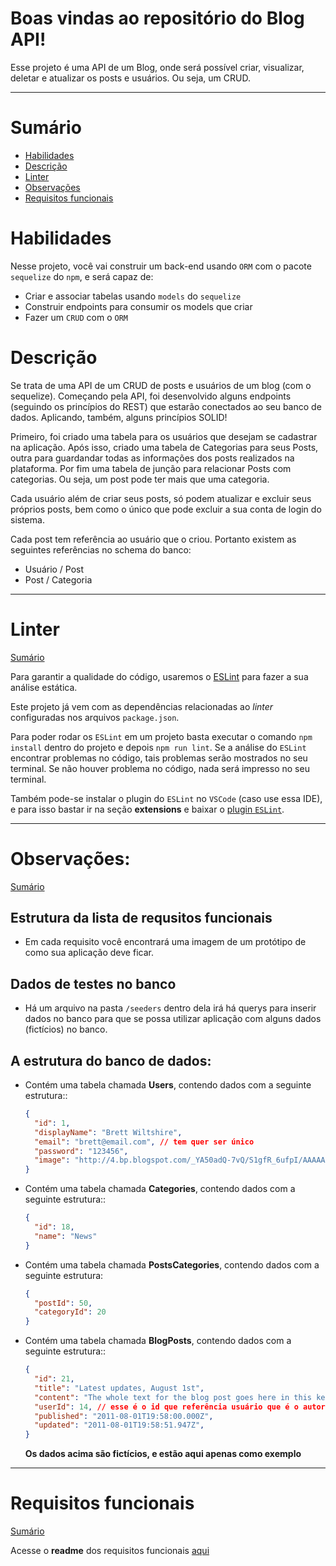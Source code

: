 # Boas vindas ao repositório do Blog API!

Esse projeto é uma API de um Blog, onde será possível criar, visualizar, deletar e atualizar os posts e usuários. Ou seja, um CRUD.

---

# <span id="sumario">Sumário</span>

- [Habilidades](#habilidades)
- [Descrição](#descrição)
- [Linter](#linter)
- [Observações](#-observações)
- [Requisitos funcionais](#requisitos-funcionais)
  
# Habilidades 

Nesse projeto, você vai construir um back-end usando `ORM` com o pacote `sequelize` do `npm`, e será capaz de:
 - Criar e associar tabelas usando `models` do `sequelize`
 - Construir endpoints para consumir os models que criar 
 - Fazer um `CRUD` com o `ORM`


# Descrição

Se trata de uma API de um CRUD de posts e usuários de um blog (com o sequelize). Começando pela API, foi desenvolvido alguns endpoints (seguindo os princípios do REST) que estarão conectados ao seu banco de dados. Aplicando, também, alguns princípios SOLID!

Primeiro, foi criado uma tabela para os usuários que desejam se cadastrar na aplicação. Após isso, criado uma tabela de Categorias para seus Posts, outra para guardandar todas as informações dos posts realizados na plataforma. Por fim uma tabela de junção para relacionar Posts com categorias. Ou seja, um post pode ter mais que uma categoria.

Cada usuário além de criar seus posts, só podem atualizar e excluir seus próprios posts, bem como o único que pode excluir a sua conta de login do sistema.

Cada post tem referência ao usuário que o criou.
Portanto existem as seguintes referências no schema do banco:

- Usuário / Post
- Post / Categoria

---


# Linter
<a href="#sumario">Sumário</a>

Para garantir a qualidade do código, usaremos o [ESLint](https://eslint.org/) para fazer a sua análise estática.

Este projeto já vem com as dependências relacionadas ao _linter_ configuradas nos arquivos `package.json`.

Para poder rodar os `ESLint` em um projeto basta executar o comando `npm install` dentro do projeto e depois `npm run lint`. Se a análise do `ESLint` encontrar problemas no código, tais problemas serão mostrados no seu terminal. Se não houver problema no código, nada será impresso no seu terminal.

Também pode-se instalar o plugin do `ESLint` no `VSCode` (caso use essa IDE), e para isso bastar ir na seção **extensions** e baixar o [plugin `ESLint`](https://marketplace.visualstudio.com/items?itemName=dbaeumer.vscode-eslint).


---

# Observações:
<a href="#sumario">Sumário</a>

## Estrutura da lista de requsitos funcionais

- Em cada requisito você encontrará uma imagem de um protótipo de como sua aplicação deve ficar. 

## Dados de testes no banco

- Há um arquivo na pasta `/seeders` dentro dela irá há querys para inserir dados no banco para que se possa utilizar aplicação com alguns dados (fictícios) no banco. 

## A estrutura do banco de dados:


- Contém uma tabela chamada **Users**, contendo dados com a seguinte estrutura::

  ```json
  {
    "id": 1,
    "displayName": "Brett Wiltshire",
    "email": "brett@email.com", // tem quer ser único
    "password": "123456",
    "image": "http://4.bp.blogspot.com/_YA50adQ-7vQ/S1gfR_6ufpI/AAAAAAAAAAk/1ErJGgRWZDg/S45/brett.png"
  }
  ```
- Contém uma tabela chamada **Categories**, contendo dados com a seguinte estrutura::

  ```json
  {
    "id": 18,
    "name": "News"
  }
  ```

- Contém uma tabela chamada **PostsCategories**, contendo dados com a seguinte estrutura:

  ```json
  {
    "postId": 50,
    "categoryId": 20
  }
  ```

- Contém uma tabela chamada **BlogPosts**, contendo dados com a seguinte estrutura::

  ```json
  {
    "id": 21,
    "title": "Latest updates, August 1st",
    "content": "The whole text for the blog post goes here in this key",
    "userId": 14, // esse é o id que referência usuário que é o autor do post
    "published": "2011-08-01T19:58:00.000Z",
    "updated": "2011-08-01T19:58:51.947Z",
  }
  ```
  
  **Os dados acima são fictícios, e estão aqui apenas como exemplo**  

---

# Requisitos funcionais
<a href="#sumario">Sumário</a>

Acesse o **readme** dos requisitos funcionais [aqui](Functional-Requirements.md)